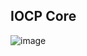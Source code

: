 ## IOCP Core
![image](https://user-images.githubusercontent.com/68372094/158752658-2a5f4cea-454e-4676-b723-2a0efe4324c8.png)

